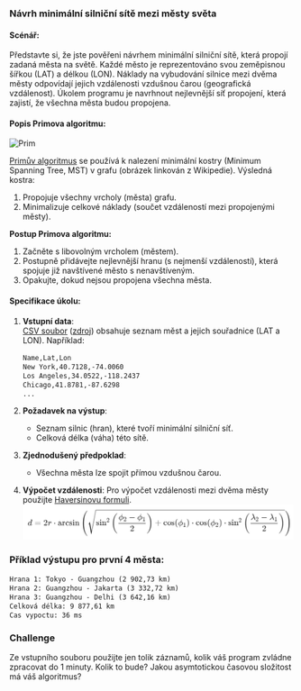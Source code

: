 ﻿### **Návrh minimální silniční sítě mezi městy světa**


#### Scénář:
Představte si, že jste pověřeni návrhem minimální silniční sítě, která propojí zadaná města na světě. Každé město je reprezentováno svou zeměpisnou šířkou (LAT) a délkou (LON). Náklady na vybudování silnice mezi dvěma městy odpovídají jejich vzdálenosti vzdušnou čarou (geografická vzdálenost). Úkolem programu je navrhnout nejlevnější síť propojení, která zajistí, že všechna města budou propojena.

#### Popis Primova algoritmu:
![Prim](https://upload.wikimedia.org/wikipedia/commons/9/9b/PrimAlgDemo.gif)

[Primův algoritmus](https://en.wikipedia.org/wiki/Prim%27s_algorithm) se používá k nalezení minimální kostry (Minimum Spanning Tree, MST) v grafu (obrázek linkován z Wikipedie). Výsledná kostra:
1. Propojuje všechny vrcholy (města) grafu.
2. Minimalizuje celkové náklady (součet vzdáleností mezi propojenými městy).

**Postup Primova algoritmu:**
1. Začněte s libovolným vrcholem (městem).
2. Postupně přidávejte nejlevnější hranu (s nejmenší vzdáleností), která spojuje již navštívené město s nenavštíveným.
3. Opakujte, dokud nejsou propojena všechna města.

#### Specifikace úkolu:

1. **Vstupní data**:  
   [CSV soubor](worldcities.csv) ([zdroj](https://simplemaps.com/data/world-cities)) obsahuje seznam měst a jejich souřadnice (LAT a LON). Například:
   ```
   Name,Lat,Lon
   New York,40.7128,-74.0060
   Los Angeles,34.0522,-118.2437
   Chicago,41.8781,-87.6298
   ...
   ```

2. **Požadavek na výstup**:
   - Seznam silnic (hran), které tvoří minimální silniční síť.
   - Celková délka (váha) této sítě.

3. **Zjednodušený předpoklad**:
   - Všechna města lze spojit přímou vzdušnou čarou.

4. **Výpočet vzdálenosti**:
   Pro výpočet vzdálenosti mezi dvěma městy použijte [Haversinovu formuli](https://en.wikipedia.org/wiki/Haversine_formula).
![](Haversin.png)

### Příklad výstupu pro první 4 města:
```
Hrana 1: Tokyo - Guangzhou (2 902,73 km)
Hrana 2: Guangzhou - Jakarta (3 332,72 km)
Hrana 3: Guangzhou - Delhi (3 642,16 km)
Celková délka: 9 877,61 km
Cas vypoctu: 36 ms
```

### Challenge
Ze vstupního souboru použijte jen tolik záznamů, kolik váš program zvládne zpracovat do 1 minuty. Kolik to bude? Jakou asymtotickou časovou složitost má váš algoritmus?